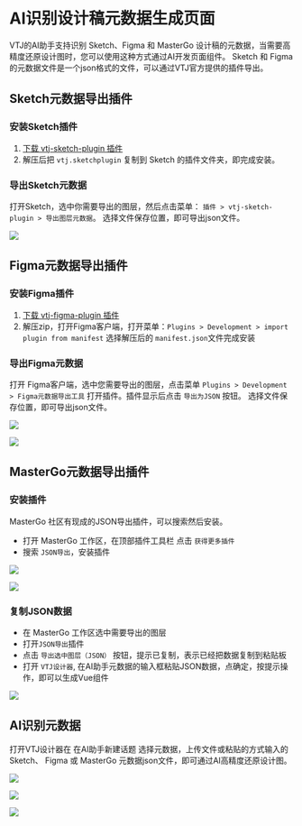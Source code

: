 # AI识别设计稿元数据生成页面

VTJ的AI助手支持识别 Sketch、Figma 和 MasterGo 设计稿的元数据，当需要高精度还原设计图时，您可以使用这种方式通过AI开发页面组件。 Sketch 和 Figma 的元数据文件是一个json格式的文件，可以通过VTJ官方提供的插件导出。

## Sketch元数据导出插件

### 安装Sketch插件

1. [下载 vtj-sketch-plugin 插件](https://gitee.com/newgateway/vtj-sketch-plugin/raw/master/vtj.sketchplugin.zip)
1. 解压后把 `vtj.sketchplugin` 复制到 Sketch 的插件文件夹，即完成安装。

### 导出Sketch元数据

打开Sketch，选中你需要导出的图层，然后点击菜单： `插件 > vtj-sketch-plugin > 导出图层元数据`。 选择文件保存位置，即可导出json文件。

![](../assets/meta/1.png)

## Figma元数据导出插件

### 安装Figma插件

1. [下载 vtj-figma-plugin 插件](https://gitee.com/newgateway/vtj-figma-plugin/raw/master/vtj-figma-plugin.zip)
1. 解压zip，打开Figma客户端，打开菜单：`Plugins > Development > import plugin from manifest` 选择解压后的 `manifest.json`文件完成安装

### 导出Figma元数据

打开 Figma客户端，选中您需要导出的图层，点击菜单 `Plugins > Development > Figma元数据导出工具` 打开插件。插件显示后点击 `导出为JSON` 按钮。 选择文件保存位置，即可导出json文件。

![](../assets/meta/2.png)

![](../assets/meta/3.png)

## MasterGo元数据导出插件

### 安装插件

MasterGo 社区有现成的JSON导出插件，可以搜索然后安装。

- 打开 MasterGo 工作区，在顶部插件工具栏 点击 `获得更多插件`
- 搜索 `JSON导出`，安装插件

![](../assets/meta/6.png)

![](../assets/meta/7.png)

### 复制JSON数据

- 在 MasterGo 工作区选中需要导出的图层
- 打开`JSON导出`插件
- 点击 `导出选中图层（JSON）` 按钮，提示已复制，表示已经把数据复制到粘贴板
- 打开 `VTJ设计器`, 在AI助手元数据的输入框粘贴JSON数据，点确定，按提示操作，即可以生成Vue组件

![](../assets/meta/8.png)

## AI识别元数据

打开VTJ设计器在 在AI助手新建话题 选择元数据，上传文件或粘贴的方式输入的 Sketch、 Figma 或 MasterGo 元数据json文件，即可通过AI高精度还原设计图。

![](../assets/meta/4.png)

![](../assets/meta/5.png)

![](../assets/meta/9.png)
